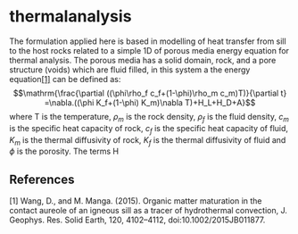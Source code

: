# thermalanalysis
The formulation applied here is based in modelling of heat transfer from sill to the host rocks related to a simple 1D of porous media energy equation for thermal analysis. The porous media has a solid domain, rock, and a pore structure (voids) which are fluid filled, in this system a the energy equation[[1]](#1) can be defined as: 
$$\mathrm{\frac{\partial ((\phi\rho_f c_f+(1-\phi)\rho_m c_m)T)}{\partial t} =\nabla.((\phi K_f+(1-\phi) K_m)\nabla T)+H_L+H_D+A}$$
where T is the temperature, $\rho_m$ is the rock density, $\rho_f$ is the fluid density, $c_m$ is the specific heat capacity of rock, $c_f$ is the specific heat capacity of fluid, $K_m$ is the thermal diffusivity of rock, $K_f$ is the thermal diffusivity of fluid and $\phi$ is the porosity. The terms H


## References
<a id="1">[1]</a> 
Wang, D., and M. Manga. (2015). Organic matter maturation in the contact aureole of an igneous sill as a tracer of hydrothermal convection, J. Geophys. Res. Solid Earth, 120, 4102–4112, doi:10.1002/2015JB011877.
